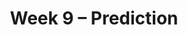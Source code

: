 ---
    title: Week 9 – Prediction
    weekNumber: 9
    days:
      - date: 2024-3-4
        events:
          "**LEC 22**{: .label .label-lecture } [Permutation Testing](http://datahub.ucsd.edu/user-redirect/git-sync?repo=https://github.com/dsc-courses/dsc10-2024-wi&subPath=lectures/lec22/lec22.ipynb) [✏️](resources/lectures/lec22/lec22.html)":
            "[CIT 12.3](https://inferentialthinking.com/chapters/12/3/Deflategate.html)" 
          "<small><i><span style='display: inline-block; padding-left: 80px'><b>Keywords:</b> smoking and birth weight, np.random.permutation, shuffling, Deflategate </span></i></small>":
          "**QUIZ 5**{: .label .label-quiz } Quiz 5 covers Lectures 18-21 (excluding Permutation Testing)":
      - date: 2024-3-6
        events:
          "**LEC 23**{: .label .label-lecture } Correlation":
            "[CIT 15.0-15.2](https://inferentialthinking.com/chapters/15/Prediction.html)" 
          "<small><i><span style='display: inline-block; padding-left: 80px'><b>Keywords:</b> association, correlation coefficient (r), predicting heights, regression line in standard units </span></i></small>":
      - date: 2024-3-7
        events:
          
          "**HW 6**{: .label .label-hw } [**Hypothesis Testing and Permutation Testing**](http://datahub.ucsd.edu/user-redirect/git-sync?repo=https://github.com/dsc-courses/dsc10-2024-wi&subPath=homeworks/hw06/hw06.ipynb)":
      - date: 2024-3-8
        events:
          "**LEC 24**{: .label .label-lecture } [Regression and Least Squares](http://datahub.ucsd.edu/user-redirect/git-sync?repo=https://github.com/dsc-courses/dsc10-2024-wi&subPath=lectures/lec24/lec24.ipynb) [✏️](resources/lectures/lec24/lec24.html)  ⚠️ No live lecture! [Watch recording. 🎥](https://youtu.be/HdUloteI5Ss)":
            "[CIT 15.2-15.4](https://inferentialthinking.com/chapters/15/2/Regression_Line.html)" 
          "<small><i><span style='display: inline-block; padding-left: 80px'><b>Keywords:</b> regression line in original units, outliers, errors, RMSE, best fit line, least squares </span></i></small>":
          "**PRAC**{: .label .label-practice } [Extra Practice Session](http://practice.dsc10.com)":
---